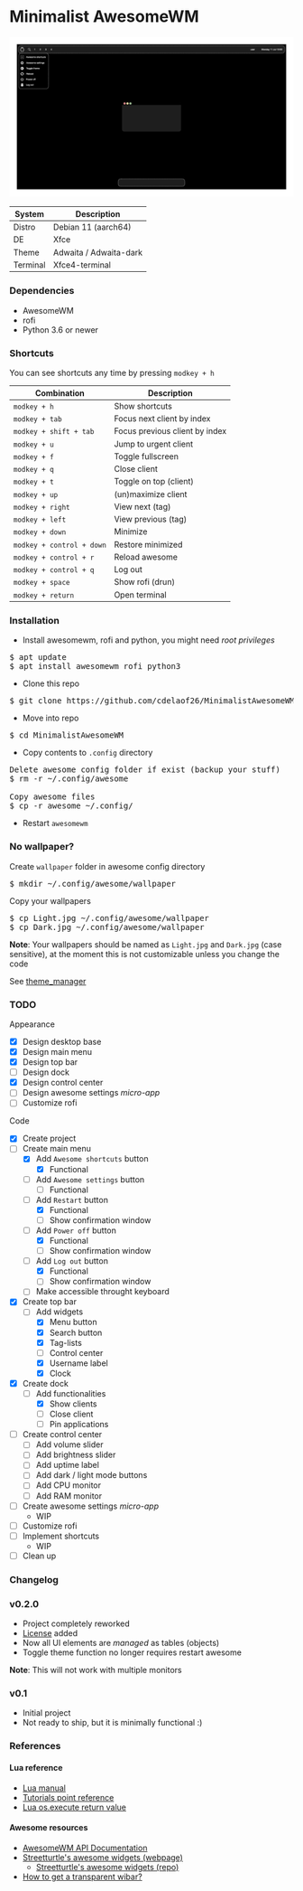 # Minimalist AwesomeWM

![Concept image](https://github.com/cdelaof26/MinimalistAwesomeWM/blob/main/images/Concept.jpeg?raw=true)

System   | Description
-------- | ----------- 
Distro   | Debian 11 (aarch64)
DE       | Xfce
Theme    | Adwaita / Adwaita-dark
Terminal | Xfce4-terminal


### Dependencies

- AwesomeWM
- rofi
- Python 3.6 or newer


### Shortcuts

You can see shortcuts any time by pressing `modkey + h`

Combination               | Description
------------------------- | -----------
`modkey + h`              | Show shortcuts
`modkey + tab`            | Focus next client by index
`modkey + shift + tab`    | Focus previous client by index
`modkey + u`              | Jump to urgent client
`modkey + f`              | Toggle fullscreen
`modkey + q`              | Close client
`modkey + t`              | Toggle on top (client)
`modkey + up`             | (un)maximize client
`modkey + right`          | View next (tag)
`modkey + left`           | View previous (tag)
`modkey + down`           | Minimize
`modkey + control + down` | Restore minimized
`modkey + control + r`    | Reload awesome
`modkey + control + q`    | Log out
`modkey + space`          | Show rofi (drun)
`modkey + return`         | Open terminal


### Installation

- Install awesomewm, rofi and python, you might need _root privileges_
<pre>
$ apt update
$ apt install awesomewm rofi python3
</pre>

- Clone this repo
<pre>
$ git clone https://github.com/cdelaof26/MinimalistAwesomeWM.git
</pre>

- Move into repo
<pre>
$ cd MinimalistAwesomeWM
</pre>

- Copy contents to `.config` directory
<pre>
Delete awesome config folder if exist (backup your stuff)
$ rm -r ~/.config/awesome

Copy awesome files
$ cp -r awesome ~/.config/
</pre>

- Restart `awesomewm`


### No wallpaper?

Create `wallpaper` folder in awesome config directory
<pre>
$ mkdir ~/.config/awesome/wallpaper
</pre>

Copy your wallpapers
<pre>
$ cp Light.jpg ~/.config/awesome/wallpaper
$ cp Dark.jpg ~/.config/awesome/wallpaper
</pre>

**Note**: Your wallpapers should be named as `Light.jpg` and `Dark.jpg`
(case sensitive), at the moment this is not customizable unless you change 
the code

See [theme_manager](awesome/tools/theme_manager.lua)


### TODO

Appearance
- [X] Design desktop base
- [X] Design main menu
- [X] Design top bar
- [ ] Design dock
- [X] Design control center
- [ ] Design awesome settings _micro-app_
- [ ] Customize rofi

Code
- [X] Create project
- [ ] Create main menu
  - [X] Add `Awesome shortcuts` button
    - [X] Functional
  - [ ] Add `Awesome settings` button
    - [ ] Functional
  - [ ] Add `Restart` button
    - [X] Functional
    - [ ] Show confirmation window
  - [ ] Add `Power off` button
    - [X] Functional
    - [ ] Show confirmation window
  - [ ] Add `Log out` button
    - [X] Functional
    - [ ] Show confirmation window
  - [ ] Make accessible throught keyboard
- [X] Create top bar
  - [ ] Add widgets
    - [X] Menu button
    - [X] Search button
    - [X] Tag-lists
    - [ ] Control center
    - [X] Username label
    - [X] Clock
- [X] Create dock
  - [ ] Add functionalities
    - [X] Show clients
    - [ ] Close client 
    - [ ] Pin applications 
- [ ] Create control center
  - [ ] Add volume slider
  - [ ] Add brightness slider
  - [ ] Add uptime label
  - [ ] Add dark / light mode buttons
  - [ ] Add CPU monitor
  - [ ] Add RAM monitor
- [ ] Create awesome settings _micro-app_
  - WIP
- [ ] Customize rofi
- [ ] Implement shortcuts
  - WIP
- [ ] Clean up

### Changelog

### v0.2.0

- Project completely reworked
- [License](LICENSE) added
- Now all UI elements are _managed_ as tables (objects) 
- Toggle theme function no longer requires restart awesome

**Note**: This will not work with multiple monitors


### v0.1

- Initial project
- Not ready to ship, but it is minimally functional :)


### References

#### Lua reference
- [Lua manual](https://www.lua.org/manual/5.4/)
- [Tutorials point reference](https://www.tutorialspoint.com/lua/)
- [Lua os.execute return value](https://stackoverflow.com/questions/9676113/lua-os-execute-return-value)

#### Awesome resources
- [AwesomeWM API Documentation](https://awesomewm.org/apidoc/)
- [Streetturtle's awesome widgets (webpage)](http://pavelmakhov.com/)
  - [Streetturtle's awesome widgets (repo)](https://github.com/streetturtle/awesome-wm-widgets)
- [How to get a transparent wibar?](https://www.reddit.com/r/awesomewm/comments/7561fx/how_to_get_a_transparent_wibar/)
